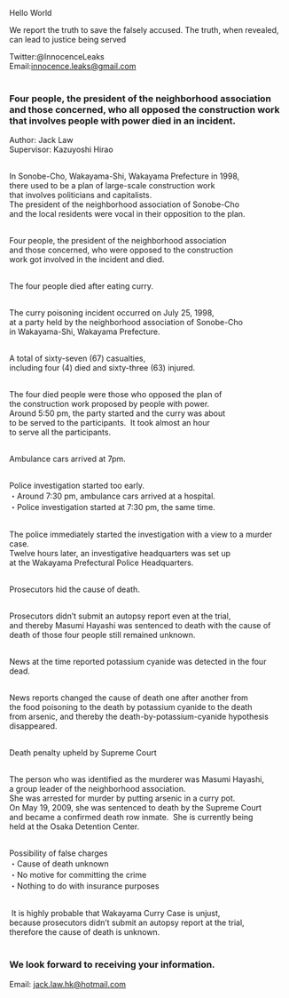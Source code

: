 Hello World

We report the truth to save the falsely accused.  The truth, when revealed, can lead to justice being served

Twitter:@InnocenceLeaks <br>
Email:innocence.leaks@gmail.com<br><br>

### Four people, the president of the neighborhood association and those concerned, who all opposed the construction work that involves people with power died in an incident.

Author: Jack Law<br>
Supervisor: Kazuyoshi Hirao<br><br>

In Sonobe-Cho, Wakayama-Shi, Wakayama Prefecture in 1998,<br>
there used to be a plan of large-scale construction work<br>
that involves politicians and capitalists.<br>
The president of the neighborhood association of Sonobe-Cho<br>
and the local residents were vocal in their opposition to the plan.<br><br>


Four people, the president of the neighborhood association<br>
and those concerned, who were opposed to the construction<br>
work got involved in the incident and died.<br><br>


The four people died after eating curry.<br><br>

The curry poisoning incident occurred on July 25, 1998,<br> 
at a party held by the neighborhood association of Sonobe-Cho<br>
in Wakayama-Shi, Wakayama Prefecture.<br><br>

A total of sixty-seven (67) casualties,<br> 
including four (4) died and sixty-three (63) injured.<br><br>

The four died people were those who opposed the plan of<br>
the construction work proposed by people with power.<br>
Around 5:50 pm, the party started and the curry was about<br>
to be served to the participants.  It took almost an hour<br>
to serve all the participants.<br><br>

Ambulance cars arrived at 7pm.<br><br>

Police investigation started too early.<br>
・Around 7:30 pm, ambulance cars arrived at a hospital.<br>
・Police investigation started at 7:30 pm, the same time.<br><br>

The police immediately started the investigation with a view to a murder case.<br>
Twelve hours later, an investigative headquarters was set up<br>
at the Wakayama Prefectural Police Headquarters.<br><br>


Prosecutors hid the cause of death.<br><br>

Prosecutors didn’t submit an autopsy report even at the trial,<br> 
and thereby Masumi Hayashi was sentenced to death with the cause of<br>
death of those four people still remained unknown.<br><br>


News at the time reported potassium cyanide was detected in the four dead.<br><br>

News reports changed the cause of death one after another from<br>
the food poisoning to the death by potassium cyanide to the death<br> 
from arsenic, and thereby the death-by-potassium-cyanide hypothesis disappeared.<br><br>    


Death penalty upheld by Supreme Court<br><br>

The person who was identified as the murderer was Masumi Hayashi,<br>
a group leader of the neighborhood association.<br>
She was arrested for murder by putting arsenic in a curry pot.<br>
On May 19, 2009, she was sentenced to death by the Supreme Court<br>
and became a confirmed death row inmate.  She is currently being<br>
held at the Osaka Detention Center.<br><br>


Possibility of false charges<br>
・Cause of death unknown<br>
・No motive for committing the crime<br>
・Nothing to do with insurance purposes<br><br>


 It is highly probable that Wakayama Curry Case is unjust,<br>
 because prosecutors didn’t submit an autopsy report at the trial,<br>
 therefore the cause of death is unknown.<br><br>


### We look forward to receiving your information.
Email: jack.law.hk@hotmail.com

